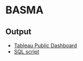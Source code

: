# BASMA


## Output
 * [Tableau Public Dashboard](https://public.tableau.com/views/basma_tableau/MKTG?:language=en-US&:display_count=n&:origin=viz_share_link)
 * [SQL script](https://github.com/jenn-db/BASMA/blob/main/BASMA_SQL_Script.sql) 

